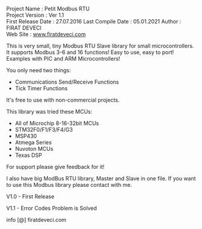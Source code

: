   Project Name       :   Petit Modbus RTU                   
  Project Version    :   Ver 1.1   
  First Release Date :   27.07.2016
  Last Compile Date  :   05.01.2021
  Author             :   FIRAT DEVECI                       
  Web Site           :   www.firatdeveci.com                
 
  This is very small, tiny Modbus RTU Slave library for small microcontrollers. It supports Modbus 3-6 and 16 functions!
  Easy to use, easy to port! Examples with PIC and ARM Microcontrollers! 
  
  You only need two things:
  - Communications Send/Receive Functions
  - Tick Timer Functions
 
  It's free to use with non-commercial projects.            
  
  This library was tried these MCUs:
  - All of Microchip 8-16-32bit MCUs
  - STM32F0/F1/F3/F4/G3
  - MSP430
  - Atmega Series
  - Nuvoton MCUs
  - Texas DSP

  For support please give feedback for it!
  
  I also have big ModBus RTU library, Master and Slave in one file.
  If you want to use this Modbus library please contact with me.
  
  V1.0 - First Release
  
  V1.1 - Error Codes Problem is Solved
  
  info [@] firatdeveci.com
